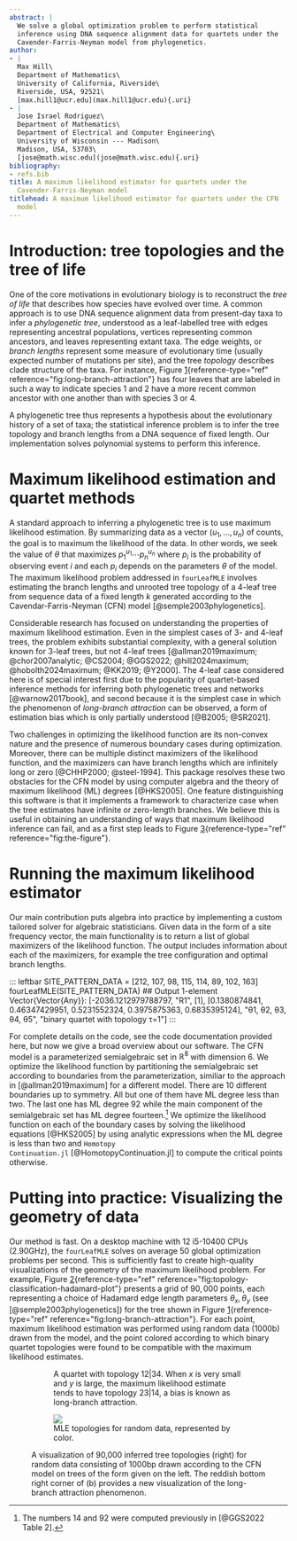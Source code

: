 ```yaml
---
abstract: |
  We solve a global optimization problem to perform statistical
  inference using DNA sequence alignment data for quartets under the
  Cavender-Farris-Neyman model from phylogenetics.
author:
- |
  Max Hill\
  Department of Mathematics\
  University of California, Riverside\
  Riverside, USA, 92521\
  [max.hill1@ucr.edu](max.hill1@ucr.edu){.uri}
- |
  Jose Israel Rodriguez\
  Department of Mathematics\
  Department of Electrical and Computer Engineering\
  University of Wisconsin --- Madison\
  Madison, USA, 53703\
  [jose@math.wisc.edu](jose@math.wisc.edu){.uri}
bibliography:
- refs.bib
title: A maximum likelihood estimator for quartets under the
  Cavender-Farris-Neyman model
titlehead: A maximum likelihood estimator for quartets under the CFN
  model
---
```


# Introduction: tree topologies and the tree of life

One of the core motivations in evolutionary biology is to reconstruct
the *tree of life* that describes how species have evolved over time. A
common approach is to use DNA sequence alignment data from present-day
taxa to infer a *phylogenetic tree*, understood as a leaf-labelled tree
with edges representing ancestral populations, vertices representing
common ancestors, and leaves representing extant taxa. The edge weights,
or *branch lengths* represent some measure of evolutionary time (usually
expected number of mutations per site), and the tree *topology*
describes clade structure of the taxa. For instance,
Figure [1](#fig:long-branch-attraction){reference-type="ref"
reference="fig:long-branch-attraction"} has four leaves that are labeled
in such a way to indicate species $1$ and $2$ have a more recent common
ancestor with one another than with species $3$ or $4$.

A phylogenetic tree thus represents a hypothesis about the evolutionary
history of a set of taxa; the statistical inference problem is to infer
the tree topology and branch lengths from a DNA sequence of fixed
length. Our implementation solves polynomial systems to perform
this inference.

# Maximum likelihood estimation and quartet methods

A standard approach to inferring a phylogenetic tree is to use maximum
likelihood estimation. By summarizing data as a vector $(u_1,\dots,u_n)$
of counts, the goal is to maximum the likelihood of the data. In other
words, we seek the value of $\theta$ that maximizes
$p_1^{u_1}\cdots p_n^{u_n}$ where $p_i$ is the probability of observing
event $i$ and each $p_i$ depends on the parameters $\theta$ of the
model. The maximum likelihood problem addressed in `fourLeafMLE`
involves estimating the branch lengths and unrooted tree topology of a
4-leaf tree from sequence data of a fixed length $k$ generated according
to the Cavendar-Farris-Neyman (CFN) model [@semple2003phylogenetics].

Considerable research has focused on understanding the properties of
maximum likelihood estimation. Even in the simplest cases of 3- and
4-leaf trees, the problem exhibits substantial complexity, with a
general solution known for 3-leaf trees, but not 4-leaf trees
[@allman2019maximum; @chor2007analytic; @CS2004; @GGS2022; @hill2024maximum; @hobolth2024maximum; @KK2019; @Y2000].
The $4$-leaf case considered here is of special interest first due to
the popularity of quartet-based inference methods for inferring both
phylogenetic trees and networks [@warnow2017book], and second because it
is the simplest case in which the phenomenon of *long-branch attraction*
can be observed, a form of estimation bias which is only partially
understood [@B2005; @SR2021].

Two challenges in optimizing the likelihood function are its non-convex
nature and the presence of numerous boundary cases during optimization.
Moreover, there can be multiple distinct maximizers of the likelihood
function, and the maximizers can have branch lengths which are
infinitely long or zero [@CHHP2000; @steel-1994]. This package resolves
these two obstacles for the CFN model by using computer algebra and the
theory of maximum likelihood (ML) degrees [@HKS2005]. One feature
distinguishing this software is that it implements a framework to
characterize case when the tree estimates have infinite or zero-length
branches. We believe this is useful in obtaining an understanding of
ways that maximum likelihood inference can fail, and as a first step
leads to Figure [3](#fig:the-figure){reference-type="ref"
reference="fig:the-figure"}.

# Running the maximum likelihood estimator

Our main contribution puts algebra into practice by implementing a
custom tailored solver for algebraic statisticians. Given data in the
form of a site frequency vector, the main functionality is to return a
list of global maximizers of the likelihood function. The output
includes information about each of the maximizers, for example the tree
configuration and optimal branch lengths.

::: leftbar
    SITE_PATTERN_DATA = [212, 107, 98, 115, 114, 89, 102, 163]
    fourLeafMLE(SITE_PATTERN_DATA) 
    ## Output
    1-element Vector{Vector{Any}}:
     [-2036.1212979788797, 
      "R1", 
      [1], 
      [0.1380874841, 0.46347429951, 0.5231552324, 0.3975875363, 0.6835395124], 
      "θ1, θ2, θ3, θ4, θ5", 
      "binary quartet with topology τ=1"]
:::

For complete details on the code, see the code documentation provided here, but now we
give a broad overview about our software. The CFN model is a
parameterized semialgebraic set in $\mathbb{R}^8$ with dimension $6$. We
optimize the likelihood function by partitioning the semialgebraic set
according to boundaries from the parameterization, similiar to the
approach in [@allman2019maximum] for a different model. There are $10$
different boundaries up to symmetry. All but one of them have ML degree
less than two. The last one has ML degree 92 while the main component of
the semialgebraic set has ML degree fourteen.[^1] We optimize the
likelihood function on each of the boundary cases by solving the
likelihood equations [@HKS2005] by using analytic expressions when the
ML degree is less than two and
`Homotopy Continuation.jl` [@HomotopyContinuation.jl] to compute the
critical points otherwise.

# Putting into practice: Visualizing the geometry of data

Our method is fast. On a desktop machine with 12 i5-10400 CPUs
(2.90GHz), the `fourLeafMLE` solves on average 50 global optimization
problems per second. This is sufficiently fast to create high-quality
visualizations of the geometry of the maximum likelihood problem. For
example, Figure
[2](#fig:topology-classification-hadamard-plot){reference-type="ref"
reference="fig:topology-classification-hadamard-plot"} presents a grid
of $90,000$ points, each representing a choice of Hadamard edge length
parameters $\theta_x,\theta_y$ (see [@semple2003phylogenetics]) for the
tree shown in Figure
[1](#fig:long-branch-attraction){reference-type="ref"
reference="fig:long-branch-attraction"}. For each point, maximum
likelihood estimation was performed using random data (1000b) drawn from
the model, and the point colored according to which binary quartet
topologies were found to be compatible with the maximum likelihood
estimates.

<figure id="fig:the-figure">
<figure id="fig:long-branch-attraction">

<figcaption>A quartet with topology <span
class="math inline">12|34</span>. When <span
class="math inline"><em>x</em></span> is very small and <span
class="math inline"><em>y</em></span> is large, the maximum likelihood
estimate tends to have topology <span class="math inline">23|14</span>,
a bias is known as long-branch attraction.</figcaption>
</figure>
<figure id="fig:topology-classification-hadamard-plot">
<img
src="images/classification-plot-hadamard-k1000-resolution300x300-marker0.57.png" />
<figcaption>MLE topologies for random data, represented by
color.</figcaption>
</figure>
<figcaption>A visualization of 90,000 inferred tree topologies (right)
for random data consisting of 1000bp drawn according to the CFN model on
trees of the form given on the left. The reddish bottom right corner of
(b) provides a new visualization of the long-branch attraction
phenomenon.</figcaption>
</figure>

[^1]: The numbers $14$ and $92$ were computed previously in [@GGS2022
    Table 2].
